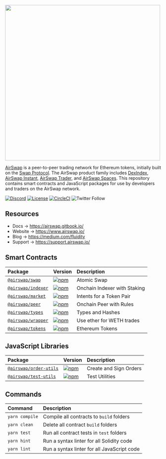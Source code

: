 <br />
<img src="https://swap.tech/images/airswap-high-res.png" width="500"/>
<br />

[AirSwap](https://www.airswap.io/) is a peer-to-peer trading network for Ethereum tokens, initially built on the [Swap Protocol](https://swap.tech/whitepaper/). The AirSwap product family includes [DexIndex](https://dexindex.io/), [AirSwap Instant](https://instant.airswap.io/), [AirSwap Trader](https://trader.airswap.io/), and [AirSwap Spaces](https://spaces.airswap.io/). This repository contains smart contracts and JavaScript packages for use by developers and traders on the AirSwap network.

[![Discord](https://img.shields.io/discord/590643190281928738.svg)](https://chat.airswap.io)
[![License](https://img.shields.io/badge/License-Apache%202.0-blue.svg)](https://opensource.org/licenses/Apache-2.0)
[![CircleCI](https://circleci.com/gh/airswap/airswap-protocols.svg?style=svg&circle-token=73bd6668f836ce4306dbf6ca32109ddbb5b7e1fe)](https://circleci.com/gh/airswap/airswap-protocols)
![Twitter Follow](https://img.shields.io/twitter/follow/airswap?style=social)

## Resources

- Docs → https://airswap.gitbook.io/
- Website → https://www.airswap.io/
- Blog → https://medium.com/fluidity
- Support → https://support.airswap.io/

## Smart Contracts

| Package                                  | Version                                                                                                 | Description                  |
| :--------------------------------------- | :------------------------------------------------------------------------------------------------------ | :--------------------------- |
| [`@airswap/swap`](/protocols/swap)       | [![npm](https://img.shields.io/npm/v/@airswap/swap)](https://www.npmjs.com/package/@airswap/swap)       | Atomic Swap                  |
| [`@airswap/indexer`](/protocols/indexer) | [![npm](https://img.shields.io/npm/v/@airswap/indexer)](https://www.npmjs.com/package/@airswap/indexer) | Onchain Indexer with Staking |
| [`@airswap/market`](/protocols/market)   | [![npm](https://img.shields.io/npm/v/@airswap/market)](https://www.npmjs.com/package/@airswap/market)   | Intents for a Token Pair     |
| [`@airswap/peer`](/protocols/peer)       | [![npm](https://img.shields.io/npm/v/@airswap/peer)](https://www.npmjs.com/package/@airswap/peer)       | Onchain Peer with Rules      |
| [`@airswap/types`](/protocols/types)     | [![npm](https://img.shields.io/npm/v/@airswap/types)](https://www.npmjs.com/package/@airswap/types)     | Types and Hashes             |
| [`@airswap/wrapper`](/helpers/wrapper)   | [![npm](https://img.shields.io/npm/v/@airswap/wrapper)](https://www.npmjs.com/package/@airswap/wrapper) | Use ether for WETH trades    |
| [`@airswap/tokens`](/helpers/tokens)     | [![npm](https://img.shields.io/npm/v/@airswap/tokens)](https://www.npmjs.com/package/@airswap/tokens)   | Ethereum Tokens              |

## JavaScript Libraries

| Package                                         | Version                                                                                                         | Description            |
| :---------------------------------------------- | :-------------------------------------------------------------------------------------------------------------- | :--------------------- |
| [`@airswap/order-utils`](/packages/order-utils) | [![npm](https://img.shields.io/npm/v/@airswap/order-utils)](https://www.npmjs.com/package/@airswap/order-utils) | Create and Sign Orders |
| [`@airswap/test-utils`](/packages/test-utils)   | [![npm](https://img.shields.io/npm/v/@airswap/test-utils)](https://www.npmjs.com/package/@airswap/test-utils)   | Test Utilities         |

## Commands

| Command        | Description                                 |
| :------------- | :------------------------------------------ |
| `yarn compile` | Compile all contracts to `build` folders    |
| `yarn clean`   | Delete all contract `build` folders         |
| `yarn test`    | Run all contract tests in `test` folders    |
| `yarn hint`    | Run a syntax linter for all Solidity code   |
| `yarn lint`    | Run a syntax linter for all JavaScript code |
